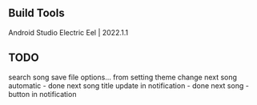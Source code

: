 ## Build Tools
Android Studio Electric Eel | 2022.1.1

## TODO
search song
save file options... from setting
theme change
next song automatic - done
next song title update in notification - done
next song - button in notification